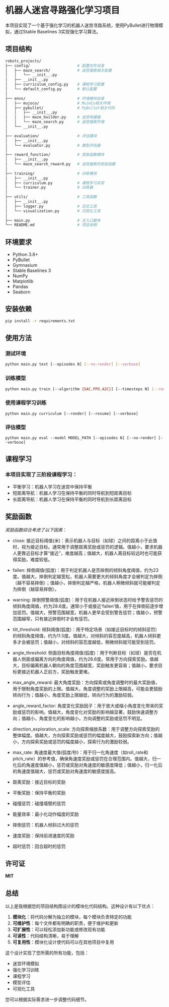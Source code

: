 # 机器人迷宫寻路强化学习项目

本项目实现了一个基于强化学习的机器人迷宫寻路系统，使用PyBullet进行物理模拟，通过Stable Baselines 3实现强化学习算法。

## 项目结构
```bash
robots_projects/
├── config/                     # 配置文件目录
│   ├── maze_search/            # 迷宫搜索相关配置
│   │   └── __init__.py
│   ├── __init__.py
│   ├── curriculum_config.py    # 课程学习配置
│   └── default_config.py       # 默认配置
│
├── envs/                       # 环境模块目录
│   ├── mujoco/                 # MuJoCo相关环境
│   ├── pybullet/               # PyBullet相关代码
│   │   ├── __init__.py
│   │   ├── maze_builder.py     # 迷宫构建器
│   │   └── maze_search.py      # 迷宫搜索环境
│   └── __init__.py
│
├── evaluation/                 # 评估模块
│   ├── __init__.py
│   └── evaluator.py            # 模型评估器
│
├── reward_function/            # 奖励函数模块
│   ├── __init__.py
│   └── maze_search_reward.py   # 迷宫搜索的奖励函数
│
├── training/                   # 训练模块
│   ├── __init__.py
│   ├── curriculum.py           # 课程学习实现
│   └── trainer.py              # 训练器
│
├── utils/                      # 工具函数
│   ├── __init__.py
│   ├── logger.py               # 日志工具
│   └── visualization.py        # 可视化工具
│
├── main.py                     # 主入口脚本
└── README.md                   # 项目说明
```


## 环境要求

- Python 3.8+
- PyBullet
- Gymnasium
- Stable Baselines 3
- NumPy
- Matplotlib
- Pandas
- Seaborn

## 安装依赖

```bash
pip install -r requirements.txt
```
## 使用方法
### 测试环境
```bash
python main.py test [--episodes N] [--no-render] [--verbose]
```
### 训练模型
```bash
python main.py train [--algorithm {SAC,PPO,A2C}] [--timesteps N] [--render] [--verbose]
```
### 使用课程学习训练
```
python main.py curriculum [--render] [--resume] [--verbose]
```
### 评估模型
```
python main.py eval --model MODEL_PATH [--episodes N] [--no-render] [--verbose]
```

## 课程学习
### 本项目实现了三阶段课程学习：

- 平衡学习：机器人学习在迷宫中保持平衡
- 短距离导航：机器人学习在保持平衡的同时导航到短距离目标
- 长距离导航：机器人学习在保持平衡的同时导航到长距离目标

## 奖励函数
*奖励函数综合考虑了以下因素*：

- close: 接近目标阈值(米)：表示机器人与目标（如球）之间的距离小于此值时，视为接近目标。通常用于调整距离奖励或惩罚的逻辑。值越小，要求机器人更靠近目标才算“接近”，难度越高；值越大，机器人离目标较远时也可能获得奖励，难度较低。

- fallen: 摔倒阈值(弧度)：用于判定机器人是否摔倒的倾斜角度阈值，约为23度。值越大，摔倒判定越宽松，机器人需要更大的倾斜角度才会被判定为摔倒（越不容易摔倒）；值越小，摔倒判定越严格，机器人稍微倾斜就可能被判定为摔倒（越容易摔倒）。

- warning: 摔倒预警阈值(弧度)：用于在机器人接近摔倒状态时给予警告惩罚的倾斜角度阈值，约为28.6度。通常小于或接近‘fallen’值，用于在摔倒前逐步增加惩罚。值越大，预警范围越宽，机器人更早会受到警告惩罚；值越小，预警范围越窄，只有接近摔倒时才会有惩罚。

- tilt_threshold: 倾斜阈值(弧度)：用于特定场景（如接近目标时的倾斜惩罚）的倾斜角度阈值，约为11.5度。值越大，对倾斜的容忍度越高，机器人倾斜更多才会被惩罚；值越小，对倾斜的容忍度越低，稍微倾斜就可能受到惩罚。

- angle_threshold: 侧面目标角度阈值(弧度)：用于判断目标（如球）是否在机器人侧面或偏离方向的角度阈值，约为28.6度。常用于方向探索奖励。值越大，目标偏离机器人朝向的角度范围越宽，奖励触发更容易；值越小，要求目标更接近机器人正前方，奖励触发更难。

- max_angle_reward: 最大角度奖励：方向探索或角度调整时的最大奖励值，用于限制角度奖励的上限。值越大，角度调整的奖励上限越高，可能会更鼓励转向行为；值越小，角度奖励上限越低，转向行为的激励较弱。

- angle_reward_factor: 角度变化奖励因子：用于放大或缩小角度变化带来的奖励或惩罚的影响。值越大，角度变化对奖励的影响越显著，鼓励快速调整方向；值越小，角度变化的影响越小，方向调整的奖励或惩罚不明显。

- direction_exploration_scale: 方向探索缩放系数：用于调整方向探索奖励的整体幅度。值越大，方向探索奖励或惩罚的幅度越大，鼓励探索新方向；值越小，方向探索奖励或惩罚的幅度越小，探索行为的激励较弱。

- max_rate: 角速度最大值(弧度/秒)：用于归一化角速度（如roll_rate和pitch_rate）的参考值，确保角速度奖励或惩罚在合理范围内。值越大，归一化后的角速度值越小，惩罚或奖励对角速度的敏感度降低；值越小，归一化后的角速度值越大，惩罚或奖励对角速度的敏感度提高。

- 距离奖励：接近目标的奖励
- 平衡奖励：保持平衡的奖励
- 碰撞惩罚：碰撞墙壁的惩罚
- 能量效率：最小化动作幅度的奖励
- 摔倒惩罚：机器人倾斜过大的惩罚
- 速度奖励：保持前进速度的奖励
- 超时惩罚：回合超时的惩罚

## 许可证
**MIT**
## 总结

以上是我根据您的项目结构图设计的模块化代码结构。这种设计有以下优点：

1. **模块化**：将代码分解为独立的模块，每个模块负责特定的功能
2. **可维护性**：每个文件都有明确的职责，便于维护和更新
3. **可扩展性**：可以轻松添加新功能或修改现有功能
4. **可读性**：代码结构清晰，易于理解
5. **可复用性**：模块化设计使代码可以在其他项目中复用

这个设计实现了您所需的所有功能，包括：
- 迷宫环境模拟
- 强化学习训练
- 课程学习
- 模型评估
- 可视化工具

您可以根据实际需求进一步调整代码细节。
